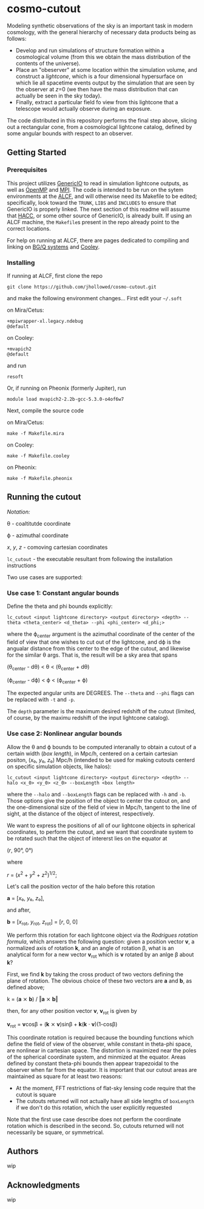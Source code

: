 # cosmo-cutout

Modeling synthetic observations of the sky is an important task in modern cosmology, with the general hierarchy of necessary data products being as follows:

* Develop and run simulations of structure formation within a cosmological volume (from this we obtain the mass distribution of the contents of the universe). 
* Place an "obeserver" at some location within the simulation volume, and construct a *lightcone*, which is a four dimensional hypersurface on which lie all spacetime events output by the simulation that are seen by the observer at *z*=0 (we then have the mass distribution that can actually be seen in the sky today). 
* Finally, extract a particular field fo view from this lightcone that a telescope would actually observe during an exposure.
 
The code distributed in this repository performs the final step above, slicing out a rectangular cone, from a cosmological lightcone catalog, defined by some angular bounds with respect to an observer.

## Getting Started

### Prerequisites

This project utilizes [GenericIO](https://trac.alcf.anl.gov/projects/genericio) to read in simulation lightcone outputs, as well as [OpenMP](https://www.openmp.org/) and [MPI](https://www.mpi-forum.org/). The code is intended to be run on the sytem environments at the [ALCF](https://www.alcf.anl.gov/computing-resources), and will otherwise need its Makefile to be edited; specifically, look toward the `TRUNK`, `LIBS` and `INCLUDES` to ensure that GenericIO is properly linked. The next section of this readme will assume that [HACC](https://arxiv.org/abs/1410.2805), or some other source of GenericIO, is already built. If using an ALCF machine, the `Makefile`s present in the repo already point to the correct locations.

For help on running at ALCF, there are pages dedicated to compiling and linking on [BG/Q systems](https://www.alcf.anl.gov/user-guides/bgq-systems-compiling-linking) and [Cooley](https://www.alcf.anl.gov/user-guides/cooley-compling-linking).

### Installing

If running at ALCF, first clone the repo

```
git clone https://github.com/jhollowed/cosmo-cutout.git
```

and make the following environment changes...
First edit your `~/.soft`

on Mira/Cetus:
```
+mpiwrapper-xl.legacy.ndebug
@default
```

on Cooley:
```
+mvapich2
@default
```

and run 

```
resoft
```

Or, if running on Pheonix (formerly Jupiter), run

```
module load mvapich2-2.2b-gcc-5.3.0-o4of6w7
```

Next, compile the source code

on Mira/Cetus:
```
make -f Makefile.mira
```

on Cooley:
```
make -f Makefile.cooley
```

on Pheonix:
```
make -f Makefile.pheonix
```

## Running the cutout

*Notation:*

&#x03B8; - coaltitutde coordinate

&#x03D5; - azimuthal coordinate

*x*, *y*, *z* - comoving cartesian coordinates

`lc_cutout` - the executable resultant from following the installation instructions

Two use cases are supported: 

### Use case 1: Constant angular bounds

Define the theta and phi bounds explicitly:
  
```
lc_cutout <input lightcone directory> <output directory> <depth> --theta <theta_center> <d_theta> --phi <phi_center> <d_phi;>
```

where the &#x03D5;<sub>center</sub> argument is the azimuthal coordinate of the center of the field of view that one wishes to cut out of the lightcone, and d&#x03D5; is the angualar distance from this center to the edge of the cutout, and likewise for the similar &#x03B8;  args. That is, the result will be a sky area that spans 
 
(&#x03B8;<sub>center</sub> - d&#x03B8;) < &#x03B8; < (&#x03B8;<sub>center</sub> + d&#x03B8;)

(&#x03D5;<sub>center</sub> - d&#x03D5;) < &#x03D5; < (&#x03D5;<sub>center</sub> + &#x03D5;)

The expected angular units are DEGREES. The `--theta` and `--phi` flags can be replaced with `-t` and `-p`.

The `depth` parameter is the maximum desired redshift of the cutout (limited, of course, by the maximu redshift of the input lightcone catalog).


### Use case 2: Nonlinear angular bounds

Allow the &#x03B8; and &#x03D5; bounds to be computed interanally to obtain a cutout of a certain width (*box length*), in Mpc/h, centered on a certain cartesian positon, (*x*&#x2080;, *y*&#x2080;, *z*&#x2080;) Mpc/h (intended to be used for making cutouts centerd on specific simulation objects, like halos):

```
lc_cutout <input lightcone directory> <output directory> <depth> --halo <x_0> <y_0> <z_0> --boxLength <box length>
```

where the `--halo` and `--boxLength` flags can be replaced with `-h` and `-b`. Those options give the position of the object to center the cutout on, and the one-dimensional size of the field of view in Mpc/h, tangent to the line of sight, at the distance of the object of interest, respectively.

We want to express the positions of  all of our lightcone objects in spherical coordinates, to perform the cutout, and we want that coordinate system to be rotated such that the object of intererst lies on the equator at

(*r*, 90&#x00B0;, 0&#x00B0;)

where 

*r* = (*x*<sup>2</sup> + *y*<sup>2</sup> + *z*<sup>2</sup>)<sup>1/2</sup>;

Let's call the position vector of the halo before this rotation 

**a** = [*x*&#x2080;, *y*&#x2080;, *z*&#x2080;], 

and after,

 **b** = [*x*<sub>rot</sub>, *y*<sub>rot</sub>, *z*<sub>rot</sub>] = [*r*, 0, 0]

We perform this rotation for each lightcone object via the *Rodrigues rotation formula*, which answers the following question: given a position vector **v**, a normalized axis of rotation **k**, and an angle of rotation &#x03B2;, what is an analytical form for a new vector **v**<sub>rot</sub> which is **v** rotated by an anlge &#x03B2; about **k**?

First, we find **k** by taking the cross product of two vectors defining the 
plane of rotation. The obvious choice of these two vectors are **a** and **b**, as 
defined above;

k = (**a** &#x2A2F; **b**) / &#x2016;**a** &#x2A2F; **b**&#x2016;

then, for any other position vector **v**, **v**<sub>rot</sub> is given by

**v**<sub>rot</sub> = **v**cos&#x03B2; + (**k** &#x2A2F; **v**)sin&#x03B2; + **k**(**k** &#x22C5; **v**)(1-cos&#x03B2;)

This coordinate rotation is required because the bounding functions which define the field of view of the observer, while constant in theta-phi space, are nonlinear in cartesian space. The distortion is maximized near the poles of the spherical coordinate system, and minmized at the equator. Areas defined by constant theta-phi bounds then appear trapezoidal to the observer when far from the equator. It is important that our cutout areas are maintained as square for at least two reasons:

* At the moment, FFT restrictions of flat-sky lensing code require that the cutout is square
* The cutouts returned will not actually have all side lengths of `boxLength` if we don't do this rotation, which the user explicitly requested

Note that the first use case describe does not perform the coordinate rotation which is described in the second. So, cutouts returned will not necessarily be square, or symmetrical.

## Authors

wip

## Acknowledgments

wip

